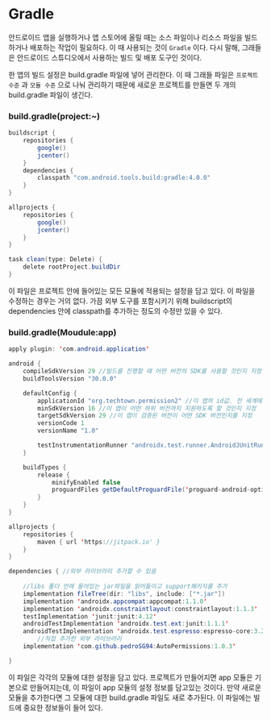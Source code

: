 # Gradle

안드로이드 앱을 실행하거나 앱 스토어에 올릴 때는 소스 파일이나 리소스 파일을 빌드하거나 배포하는 작업이 필요하다. 이 때 사용되는 것이 `Gradle` 이다. 다시 말해, 그래들은 안드로이드 스튜디오에서 사용하는 빌드 및 배포 도구인 것이다.

한 앱의 빌드 설정은 build.gradle 파일에 넣어 관리한다. 이 때 그래들 파일은 `프로젝트 수준` 과 `모듈 수준` 으로 나눠 관리하기 때문에 새로운 프로젝트를 만들면 두 개의 build.gradle 파일이 생긴다.

### build.gradle(project:~)

```java
buildscript {
    repositories {
        google()
        jcenter()
    }
    dependencies {
        classpath "com.android.tools.build:gradle:4.0.0"
    }
}

allprojects {
    repositories {
        google()
        jcenter()
    }
}

task clean(type: Delete) {
    delete rootProject.buildDir
}
```

이 파일은 프로젝트 안에 들어있는 모든 모듈에 적용되는 설정을 담고 있다. 이 파일을 수정하는 경우는 거의 없다. 가끔 외부 도구를 포함시키기 위해 buildscript의 dependencies 안에 classpath를 추가하는 정도의 수정만 있을 수 있다.

### build.gradle(Moudule:app)

```java
apply plugin: 'com.android.application'

android {
    compileSdkVersion 29 //빌드를 진행할 때 어떤 버전의 SDK를 사용할 것인지 지정. 보통 최신 버전의 SDK를 지정하게 된다
    buildToolsVersion "30.0.0"

    defaultConfig {
        applicationId "org.techtown.permission2" //이 앱의 id값. 전 세계에서 유일한 값으로 설정되어야 한다.
        minSdkVersion 16 //이 앱이 어떤 하위 버전까지 지원하도록 할 것인지 지정
        targetSdkVersion 29 //이 앱이 검증된 버전이 어떤 SDK 버전인지를 지정
        versionCode 1
        versionName "1.0"

        testInstrumentationRunner "androidx.test.runner.AndroidJUnitRunner"
    }

    buildTypes {
        release {
            minifyEnabled false
            proguardFiles getDefaultProguardFile('proguard-android-optimize.txt'), 'proguard-rules.pro'
        }
    }
}

allprojects {
    repositories {
        maven { url 'https://jitpack.io' }
    }
}

dependencies { //외부 라이브러리 추가할 수 있음
  
  	//libs 폴더 안에 들어있는 jar파일을 읽어들이고 support패키지를 추가
    implementation fileTree(dir: "libs", include: ["*.jar"])
    implementation 'androidx.appcompat:appcompat:1.1.0'
    implementation 'androidx.constraintlayout:constraintlayout:1.1.3'
    testImplementation 'junit:junit:4.12'
    androidTestImplementation 'androidx.test.ext:junit:1.1.1'
    androidTestImplementation 'androidx.test.espresso:espresso-core:3.2.0'
		//직접 추가한 외부 라이브러리
    implementation 'com.github.pedroSG94:AutoPermissions:1.0.3'

}
```

이 파일은 각각의 모듈에 대한 설정을 담고 있다. 프로젝트가 만들어지면 app 모듈은 기본으로 만들어지는데, 이 파일이 app 모듈의 설정 정보를 담고있는 것이다. 만약 새로운 모듈을 추가한다면 그 모듈에 대한 build.gradle 파일도 새로 추가된다. 이 파일에는 빌드에 중요한 정보들이 들어 있다.